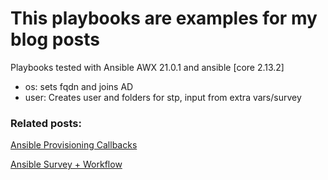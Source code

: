 
# This playbooks are examples for my blog posts
<p> Playbooks tested with Ansible AWX 21.0.1 and ansible [core 2.13.2] </p>

* os: sets fqdn and joins AD
* user: Creates user and folders for stp, input from extra vars/survey

### Related posts:

[Ansible Provisioning Callbacks](https://vclusterit.wordpress.com/2022/09/14/ansible-provisioning-callbacks/)

[Ansible Survey + Workflow](https://vclusterit.wordpress.com/2022/09/14/ansible-survey-workflow/)